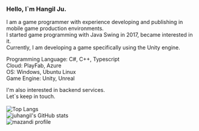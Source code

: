 ### Hello, I`m Hangil Ju.<br/>

I am a game programmer with experience developing and publishing in mobile game production environments.<br/>
I started game programming with Java Swing in 2017, became interested in it.<br/>
Currently, I am developing a game specifically using the Unity engine.<br/>

Programming Language: C#, C++, Typescript<br/>
Cloud: PlayFab, Azure<br/>
OS: Windows, Ubuntu Linux<br/>
Game Engine: Unity, Unreal<br/>

I'm also interested in backend services.<br/>
Let`s keep in touch.<br/>
<br/>
![Top Langs](https://github-readme-stats.vercel.app/api/top-langs/?username=juhangil&layout=compact&theme=dark)<br/>
![juhangil's GitHub stats](https://github-readme-stats.vercel.app/api?username=juhangil&show_icons=true&theme=dark)<br/>
![mazandi profile](http://mazandi.herokuapp.com/api?handle=ju6579&theme=dark)<br/>
<!--
**juhangil/juhangil** is a ✨ _special_ ✨ repository because its `README.md` (this file) appears on your GitHub profile.

Here are some ideas to get you started:

- 🔭 I’m currently working on ...
- 🌱 I’m currently learning ...
- 👯 I’m looking to collaborate on ...
- 🤔 I’m looking for help with ...
- 💬 Ask me about ...
- 📫 How to reach me: ...
- 😄 Pronouns: ...
- ⚡ Fun fact: ...
-->
